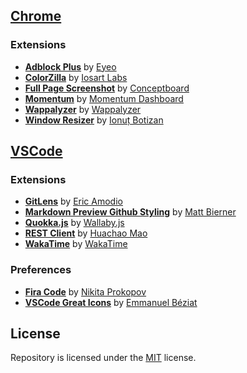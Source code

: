 ## [Chrome]()

### Extensions
+ [__Adblock Plus__](https://chrome.google.com/webstore/detail/adblock-plus/cfhdojbkjhnklbpkdaibdccddilifddb) by [Eyeo](https://eyeo.com)
+ [__ColorZilla__](https://chrome.google.com/webstore/detail/colorzilla/bhlhnicpbhignbdhedgjhgdocnmhomnp) by [Iosart Labs](http://www.colorzilla.com)
+ [__Full Page Screenshot__](https://chrome.google.com/webstore/detail/full-page-screenshot/glgomjpomoahpeekneidkinhcfjnnhmb) by [Conceptboard](https://conceptboard.com)
+ [__Momentum__](https://chrome.google.com/webstore/detail/momentum/laookkfknpbbblfpciffpaejjkokdgca) by [Momentum Dashboard](https://momentumdash.com)
+ [__Wappalyzer__](https://chrome.google.com/webstore/detail/wappalyzer/gppongmhjkpfnbhagpmjfkannfbllamg) by [Wappalyzer](https://www.wappalyzer.com)
+ [__Window Resizer__](https://chrome.google.com/webstore/detail/window-resizer/kkelicaakdanhinjdeammmilcgefonfh) by [Ionuț Botizan](https://github.com/ionut-botizan)

## [VSCode](https://code.visualstudio.com)

### Extensions

+ [__GitLens__](https://marketplace.visualstudio.com/items?itemName=eamodio.gitlens) by [Eric Amodio](https://marketplace.visualstudio.com/publishers/eamodio)
+ [__Markdown Preview Github Styling__](https://marketplace.visualstudio.com/items?itemName=bierner.markdown-preview-github-styles) by [Matt Bierner](https://marketplace.visualstudio.com/publishers/bierner)
+ [__Quokka.js__](https://marketplace.visualstudio.com/items?itemName=WallabyJs.quokka-vscode) by [Wallaby.js](https://marketplace.visualstudio.com/publishers/WallabyJs)
+ [__REST Client__](https://marketplace.visualstudio.com/items?itemName=humao.rest-client) by [Huachao Mao](https://marketplace.visualstudio.com/publishers/humao)
+ [__WakaTime__](https://marketplace.visualstudio.com/items?itemName=WakaTime.vscode-wakatime) by [WakaTime](https://wakatime.com)

### Preferences
+ [__Fira Code__](https://github.com/tonsky/FiraCode) by [Nikita Prokopov](https://github.com/tonsky)
+ [__VSCode Great Icons__](https://marketplace.visualstudio.com/items?itemName=emmanuelbeziat.vscode-great-icons) by [Emmanuel Béziat](https://marketplace.visualstudio.com/publishers/emmanuelbeziat)

## License
Repository is licensed under the [MIT](LICENSE) license.
